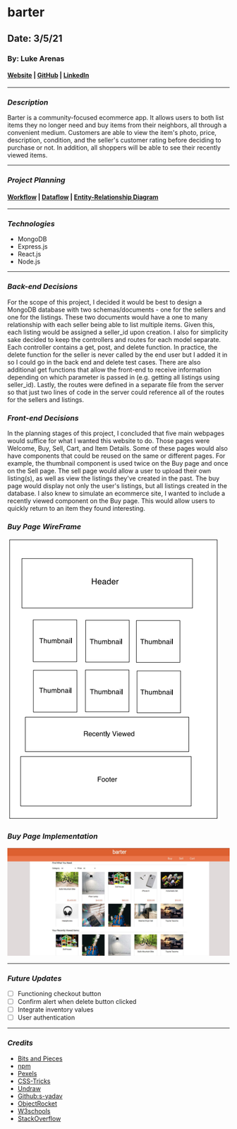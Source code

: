 # barter

## Date: 3/5/21

### By: Luke Arenas

#### [Website](https://lukearenas.github.io/Personal-Website/) | [GitHub](https://github.com/LukeArenas) | [LinkedIn](https://www.linkedin.com/in/lukearenas/)

---

### ***Description***

Barter is a community-focused ecommerce app. It allows users to both list items they no longer need and buy items from their neighbors, all through a convenient medium. Customers are able to view the item's photo, price, description, condition, and the seller's customer rating before deciding to purchase or not. In addition, all shoppers will be able to see their recently viewed items.

***

### ***Project Planning***

 #### [Workflow](https://trello.com/b/3sCCi1g8/barter) | [Dataflow](https://lucid.app/lucidchart/5d649ab4-9a4d-464f-a853-ad56af8501d7/edit?beaconFlowId=24E8AFF870EC9DEF&page=0_0#) | [Entity-Relationship Diagram](https://app.diagrams.net/#G1XTHZyrNTRPlAOTUXTbyjESE6pbxWWU9L)

***

### ***Technologies***

* MongoDB
* Express.js
* React.js
* Node.js

***

### ***Back-end Decisions***

For the scope of this project, I decided it would be best to design a MongoDB database with two schemas/documents - one for the sellers and one for the listings. These two documents would have a one to many relationship with each seller being able to list multiple items. Given this, each listing would be assigned a seller_id upon creation. I also for simplicity sake decided to keep the controllers and routes for each model separate. Each controller contains a get, post, and delete function. In practice, the delete function for the seller is never called by the end user but I added it in so I could go in the back end and delete test cases. There are also additional get functions that allow the front-end to receive information depending on which parameter is passed in (e.g. getting all listings using seller_id). Lastly, the routes were defined in a separate file from the server so that just two lines of code in the server could reference all of the routes for the sellers and listings.

### ***Front-end Decisions***

In the planning stages of this project, I concluded that five main webpages would suffice for what I wanted this website to do. Those pages were Welcome, Buy, Sell, Cart, and Item Details. Some of these pages would also have components that could be reused on the same or different pages. For example, the thumbnail component is used twice on the Buy page and once on the Sell page. The sell page would allow a user to upload their own listing(s), as well as view the listings they've created in the past. The buy page would display not only the user's listings, but all listings created in the database. I also knew to simulate an ecommerce site, I wanted to include a recently viewed component on the Buy page. This would allow users to quickly return to an item they found interesting.

### ***Buy Page WireFrame***

![Buy Page Wireframe](screenshots/Buy-Page.PNG)

### ***Buy Page Implementation***

![Buy Page Screenshot](screenshots/buy-page-screenshot.JPG)

***

### ***Future Updates***

- [ ] Functioning checkout button
- [ ] Confirm alert when delete button clicked
- [ ] Integrate inventory values
- [ ] User authentication

***

### ***Credits***

* [Bits and Pieces](https://blog.bitsrc.io/must-know-concepts-of-react-router-fb9c8cc3c12)
* [npm](https://www.npmjs.com/package/react-currency-input-field)
* [Pexels](https://www.pexels.com/)
* [CSS-Tricks](https://css-tricks.com/)
* [Undraw](https://undraw.co/)
* [Github:s-yadav](https://github.com/s-yadav/react-number-format)
* [ObjectRocket](https://kb.objectrocket.com/mongo-db/how-to-use-the-mongoose-update-query-in-nodejs-1303)
* [W3schools](https://www.w3schools.com/)
* [StackOverflow](https://stackoverflow.com/)
